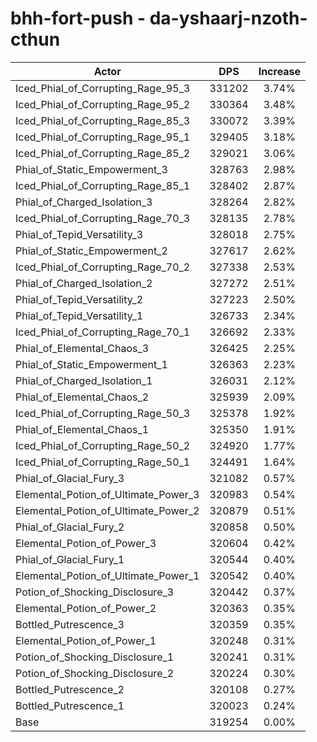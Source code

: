 # bhh-fort-push - da-yshaarj-nzoth-cthun
| Actor | DPS | Increase |
|---|:---:|:---:|
|Iced_Phial_of_Corrupting_Rage_95_3|331202|3.74%|
|Iced_Phial_of_Corrupting_Rage_95_2|330364|3.48%|
|Iced_Phial_of_Corrupting_Rage_85_3|330072|3.39%|
|Iced_Phial_of_Corrupting_Rage_95_1|329405|3.18%|
|Iced_Phial_of_Corrupting_Rage_85_2|329021|3.06%|
|Phial_of_Static_Empowerment_3|328763|2.98%|
|Iced_Phial_of_Corrupting_Rage_85_1|328402|2.87%|
|Phial_of_Charged_Isolation_3|328264|2.82%|
|Iced_Phial_of_Corrupting_Rage_70_3|328135|2.78%|
|Phial_of_Tepid_Versatility_3|328018|2.75%|
|Phial_of_Static_Empowerment_2|327617|2.62%|
|Iced_Phial_of_Corrupting_Rage_70_2|327338|2.53%|
|Phial_of_Charged_Isolation_2|327272|2.51%|
|Phial_of_Tepid_Versatility_2|327223|2.50%|
|Phial_of_Tepid_Versatility_1|326733|2.34%|
|Iced_Phial_of_Corrupting_Rage_70_1|326692|2.33%|
|Phial_of_Elemental_Chaos_3|326425|2.25%|
|Phial_of_Static_Empowerment_1|326363|2.23%|
|Phial_of_Charged_Isolation_1|326031|2.12%|
|Phial_of_Elemental_Chaos_2|325939|2.09%|
|Iced_Phial_of_Corrupting_Rage_50_3|325378|1.92%|
|Phial_of_Elemental_Chaos_1|325350|1.91%|
|Iced_Phial_of_Corrupting_Rage_50_2|324920|1.77%|
|Iced_Phial_of_Corrupting_Rage_50_1|324491|1.64%|
|Phial_of_Glacial_Fury_3|321082|0.57%|
|Elemental_Potion_of_Ultimate_Power_3|320983|0.54%|
|Elemental_Potion_of_Ultimate_Power_2|320879|0.51%|
|Phial_of_Glacial_Fury_2|320858|0.50%|
|Elemental_Potion_of_Power_3|320604|0.42%|
|Phial_of_Glacial_Fury_1|320544|0.40%|
|Elemental_Potion_of_Ultimate_Power_1|320542|0.40%|
|Potion_of_Shocking_Disclosure_3|320442|0.37%|
|Elemental_Potion_of_Power_2|320363|0.35%|
|Bottled_Putrescence_3|320359|0.35%|
|Elemental_Potion_of_Power_1|320248|0.31%|
|Potion_of_Shocking_Disclosure_1|320241|0.31%|
|Potion_of_Shocking_Disclosure_2|320224|0.30%|
|Bottled_Putrescence_2|320108|0.27%|
|Bottled_Putrescence_1|320023|0.24%|
|Base|319254|0.00%|

